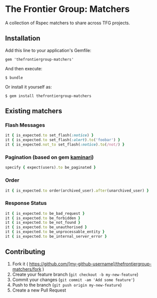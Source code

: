 # The Frontier Group: Matchers

A collection of Rspec matchers to share across TFG projects.

## Installation

Add this line to your application's Gemfile:

    gem 'thefrontiergroup-matchers'

And then execute:

    $ bundle

Or install it yourself as:

    $ gem install thefrontiergroup-matchers

## Existing matchers

### Flash Messages

```ruby
it { is_expected.to set_flash(:notice) }
it { is_expected.to set_flash(:alert).to('foobar') }
it { is_expected.not_to set_flash(:notice).to(/not/) }
```

### Pagination (based on gem [kaminari](https://github.com/amatsuda/kaminari))

```ruby
specify { expect(users).to be_paginated }
```

### Order

```ruby
it { is_expected.to order(archived_user).after(unarchived_user) }
```

### Response Status

```ruby
it { is_expected.to be_bad_request }
it { is_expected.to be_forbidden }
it { is_expected.to be_not_found }
it { is_expected.to be_unauthorised }
it { is_expected.to be_unprocessable_entity }
it { is_expected.to be_internal_server_error }
```

## Contributing

1. Fork it ( https://github.com/[my-github-username]/thefrontiergroup-matchers/fork )
2. Create your feature branch (`git checkout -b my-new-feature`)
3. Commit your changes (`git commit -am 'Add some feature'`)
4. Push to the branch (`git push origin my-new-feature`)
5. Create a new Pull Request
